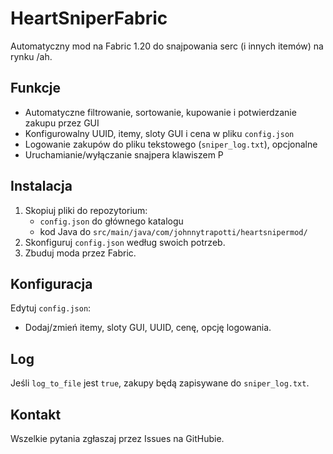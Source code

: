 # HeartSniperFabric

Automatyczny mod na Fabric 1.20 do snajpowania serc (i innych itemów) na rynku /ah.

## Funkcje
- Automatyczne filtrowanie, sortowanie, kupowanie i potwierdzanie zakupu przez GUI
- Konfigurowalny UUID, itemy, sloty GUI i cena w pliku `config.json`
- Logowanie zakupów do pliku tekstowego (`sniper_log.txt`), opcjonalne
- Uruchamianie/wyłączanie snajpera klawiszem P

## Instalacja
1. Skopiuj pliki do repozytorium:
   - `config.json` do głównego katalogu
   - kod Java do `src/main/java/com/johnnytrapotti/heartsnipermod/`
2. Skonfiguruj `config.json` według swoich potrzeb.
3. Zbuduj moda przez Fabric.

## Konfiguracja
Edytuj `config.json`:
- Dodaj/zmień itemy, sloty GUI, UUID, cenę, opcję logowania.

## Log
Jeśli `log_to_file` jest `true`, zakupy będą zapisywane do `sniper_log.txt`.

## Kontakt
Wszelkie pytania zgłaszaj przez Issues na GitHubie.